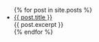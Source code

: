 ---
---

<ul>
  {% for post in site.posts %}
    <li>
      <a href="{{ post.url }}">{{ post.title }}</a><br />{{ post.excerpt }}
    </li>
  {% endfor %}
</ul>